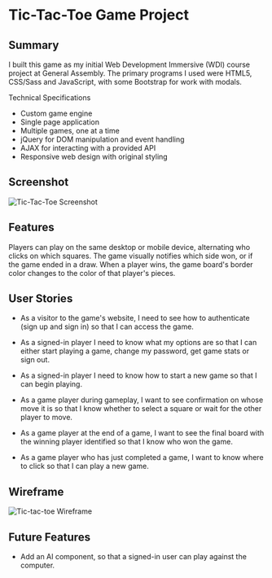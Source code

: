 # Tic-Tac-Toe Game Project

## Summary

I built this game as my initial Web Development Immersive (WDI) course project at General Assembly. The primary programs I used were HTML5, CSS/Sass and JavaScript, with some Bootstrap for work with modals.

Technical Specifications
- Custom game engine
- Single page application
- Multiple games, one at a time
- jQuery for DOM manipulation and event handling
- AJAX for interacting with a provided API
- Responsive web design with original styling

## Screenshot
![Tic-Tac-Toe Screenshot](https://i.imgur.com/5tMoK0e.jpg)

## Features
Players can play on the same desktop or mobile device, alternating who clicks on which squares. The game visually notifies which side won, or if the game ended in a draw. When a player wins, the game board's border color changes to the color of that player's pieces.

## User Stories
- As a visitor to the game's website, I need to see how to authenticate (sign up and sign in) so that I can access the game.

- As a signed-in player I need to know what my options are so that I can either start playing a game, change my password, get game stats or sign out.

- As a signed-in player I need to know how to start a new game so that I can begin playing.

- As a game player during gameplay, I want to see confirmation on whose move it is so that I know whether to select a square or wait for the other player to move.

- As a game player at the end of a game, I want to see the final board with the winning player identified so that I know who won the game.

- As a game player who has just completed a game, I want to know where to click so that I can play a new game.

## Wireframe
![Tic-tac-toe Wireframe](https://i.imgur.com/lebsgBj.jpg)

## Future Features
- Add an AI component, so that a signed-in user can play against the computer.
